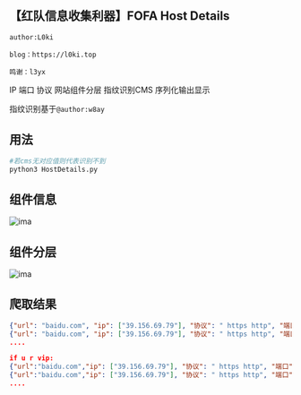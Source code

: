 ## 【红队信息收集利器】FOFA Host Details

`author:L0ki`

`blog：https://l0ki.top` 

`鸣谢：l3yx`

IP 端口 协议 网站组件分层  指纹识别CMS 序列化输出显示

指纹识别基于`@author:w8ay`

## 用法

```python
#若cms无对应值则代表识别不到
python3 HostDetails.py
```

## 组件信息

![ima](https://l0ki-town.oss-cn-beijing.aliyuncs.com/l0ki.top/image-20200807143505847.png)



## 组件分层

![ima](https://l0ki-town.oss-cn-beijing.aliyuncs.com/l0ki.top/image-20200807143425425.png)

## 爬取结果

```json
{"url": "baidu.com", "ip": ["39.156.69.79"], "协议": " https http", "端口": "443", "组件": "D***********t","CMS":""}
{"url": "baidu.com", "ip": ["39.156.69.79"], "协议": " https http", "端口": "80", "组件": "Apache-Web-Server","CMS":""}
....

if u r vip:
{"url":"baidu.com","ip": ["39.156.69.79"], "协议": " https http", "端口": "443", "组件": "DigiCert-Cert","CMS":""}
{"url":"baidu.com","ip": ["39.156.69.79"], "协议": " https http", "端口": "80", "组件": "Apache-Web-Server","CMS":""}
....
```

